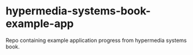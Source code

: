 # hypermedia-systems-book-example-app
Repo containing example application progress from hypermedia systems book.
